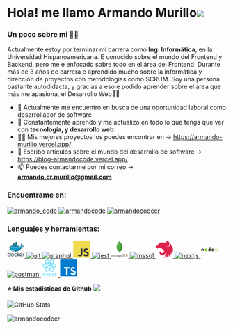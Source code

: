 # Hola! me llamo Armando Murillo<img height="80px" src="https://em-content.zobj.net/source/microsoft-teams/337/waving-hand_1f44b.png">

### Un poco sobre mi 🙋‍♂️
Actualmente estoy por terminar mi carrera como **Ing. Informática**, en la Universidad Hispanoamericana. E conocido sobre el mundo del Frontend y Backend, pero me e enfocado sobre todo en el área del Frontend. Durante más de 3 años de carrera e aprendido mucho sobre la informática y dirección de proyectos con metodologías como SCRUM. Soy una persona bastante autodidacta, y gracias a eso e podido aprender sobre el área que más me apasiona, el Desarrollo Web👨‍💻 

- 💼 Actualmente me encuentro en busca de una oportunidad laboral como desarrollador de software
- 🌱 Constantemente aprendo y me actualizo en todo lo que tenga que ver con **tecnología, y desarrollo web**
- 👨‍💻 Mis mejores proyectos los puedes encontrar en ->  https://armando-murillo.vercel.app/
- 📝 Escribo artículos sobre el mundo del desarrollo de software -> https://blog-armandocode.vercel.app/
- 📫 Puedes contactarme por mi correo -> **[armando.cr.murillo@gmail.com](mailto:armando.cr.murillo@gmail.com)**

<h3 align="left">Encuentrame en:</h3>
<p align="left">
<a href="https://twitter.com/armando_code" target="blank"><img align="center" src="https://raw.githubusercontent.com/rahuldkjain/github-profile-readme-generator/master/src/images/icons/Social/twitter.svg" alt="armando_code" height="30" width="40" /></a>
<a href="https://linkedin.com/in/armandocode" target="blank"><img align="center" src="https://raw.githubusercontent.com/rahuldkjain/github-profile-readme-generator/master/src/images/icons/Social/linked-in-alt.svg" alt="armandocode" height="30" width="40" /></a>
<a href="https://instagram.com/armandocodecr" target="blank"><img align="center" src="https://raw.githubusercontent.com/rahuldkjain/github-profile-readme-generator/master/src/images/icons/Social/instagram.svg" alt="armandocodecr" height="30" width="40" /></a>
</p>  

<h3 align="left">Lenguajes y herramientas:</h3>
<p align="left"> <a href="https://www.docker.com/" target="_blank" rel="noreferrer"> <img src="https://raw.githubusercontent.com/devicons/devicon/master/icons/docker/docker-original-wordmark.svg" alt="docker" width="40" height="40"/> </a> <a href="https://git-scm.com/" target="_blank" rel="noreferrer"> <img src="https://www.vectorlogo.zone/logos/git-scm/git-scm-icon.svg" alt="git" width="40" height="40"/> </a> <a href="[https://graphql.org](https://graphql.org/)" target="_blank" rel="noreferrer"> <img src="https://www.vectorlogo.zone/logos/graphql/graphql-icon.svg" alt="graphql" width="40" height="40"/> </a> <a href="https://developer.mozilla.org/en-US/docs/Web/JavaScript" target="_blank" rel="noreferrer"> <img src="https://raw.githubusercontent.com/devicons/devicon/master/icons/javascript/javascript-original.svg" alt="javascript" width="40" height="40"/> </a> <a href="[https://jestjs.io](https://jestjs.io/)" target="_blank" rel="noreferrer"> <img src="https://www.vectorlogo.zone/logos/jestjsio/jestjsio-icon.svg" alt="jest" width="40" height="40"/> </a> <a href="https://www.mongodb.com/" target="_blank" rel="noreferrer"> <img src="https://raw.githubusercontent.com/devicons/devicon/master/icons/mongodb/mongodb-original-wordmark.svg" alt="mongodb" width="40" height="40"/> </a> <a href="https://www.microsoft.com/en-us/sql-server" target="_blank" rel="noreferrer"> <img src="https://www.svgrepo.com/show/303229/microsoft-sql-server-logo.svg" alt="mssql" width="40" height="40"/> </a> <a href="https://nestjs.com/" target="_blank" rel="noreferrer"> <img src="https://raw.githubusercontent.com/devicons/devicon/master/icons/nestjs/nestjs-plain.svg" alt="nestjs" width="40" height="40"/> </a> <a href="https://nextjs.org/" target="_blank" rel="noreferrer"> <img src="https://cdn.worldvectorlogo.com/logos/nextjs-2.svg" alt="nextjs" width="40" height="40"/> </a> <a href="[https://nodejs.org](https://nodejs.org/)" target="_blank" rel="noreferrer"> <img src="https://raw.githubusercontent.com/devicons/devicon/master/icons/nodejs/nodejs-original-wordmark.svg" alt="nodejs" width="40" height="40"/> </a> <a href="[https://postman.com](https://postman.com/)" target="_blank" rel="noreferrer"> <img src="https://www.vectorlogo.zone/logos/getpostman/getpostman-icon.svg" alt="postman" width="40" height="40"/> </a> <a href="https://reactjs.org/" target="_blank" rel="noreferrer"> <img src="https://raw.githubusercontent.com/devicons/devicon/master/icons/react/react-original-wordmark.svg" alt="react" width="40" height="40"/> </a> <a href="https://www.typescriptlang.org/" target="_blank" rel="noreferrer"> <img src="https://raw.githubusercontent.com/devicons/devicon/master/icons/typescript/typescript-original.svg" alt="typescript" width="40" height="40"/> </a> </p>

 **⭐  Mis estadísticas de Github** <img height="40px" src="https://github.com/images/mona-whisper.gif">
 
![GitHub Stats](https://github-readme-stats.vercel.app/api?username=armandocodecr&show_icons=true&theme=dark)

<p><img align="center" src="https://github-readme-stats.vercel.app/api/top-langs?username=armandocodecr&show_icons=true&locale=es&layout=compact&theme=dark" alt="armandocodecr" /></p>
